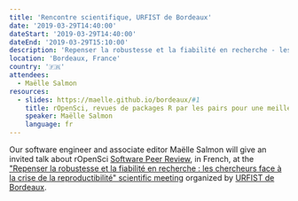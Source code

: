 ```yaml
---
title: 'Rencontre scientifique, URFIST de Bordeaux'
date: '2019-03-29T14:40:00'
dateStart: '2019-03-29T14:40:00'
dateEnd: '2019-03-29T15:10:00'
description: 'Repenser la robustesse et la fiabilité en recherche - les chercheurs face à la crise de la reproductibilité'
location: 'Bordeaux, France'
country: '🇫🇷'
attendees:
  - Maëlle Salmon
resources:
  - slides: https://maelle.github.io/bordeaux/#1
    title: rOpenSci, revues de packages R par les pairs pour une meilleure science
    speaker: Maëlle Salmon
    language: fr
---
```


Our software engineer and associate editor Maëlle Salmon will give an invited talk about rOpenSci [Software Peer Review](/software-review), in French, at the ["Repenser la robustesse et la fiabilité en recherche : les chercheurs face à la crise de la reproductibilité" scientific meeting](https://sygefor.reseau-urfist.fr/#/training/7705/8525/7338a781b57bf45847c702bfd05b2a80) organized by [URFIST de Bordeaux](http://weburfist.univ-bordeaux.fr/).
